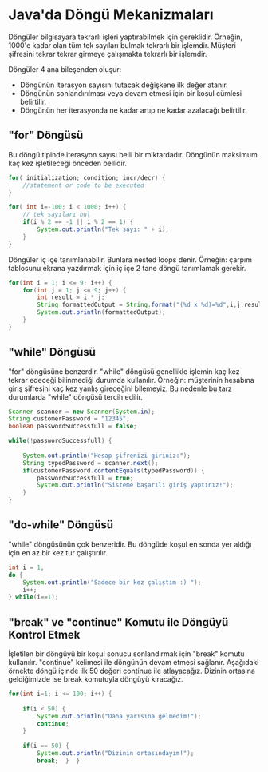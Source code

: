 # Java&#39;da Döngü Mekanizmaları

Döngüler bilgisayara tekrarlı işleri yaptırabilmek için gereklidir. Örneğin, 1000&#39;e kadar olan tüm tek sayıları bulmak tekrarlı bir işlemdir. Müşteri şifresini tekrar tekrar girmeye çalışmakta tekrarlı bir işlemdir.

Döngüler 4 ana bileşenden oluşur:

- Döngünün iterasyon sayısını tutacak değişkene ilk değer atanır.
- Döngünün sonlandırılması veya devam etmesi için bir koşul cümlesi belirtilir.
- Döngünün her iterasyonda ne kadar artıp ne kadar azalacağı belirtilir.

## "for" Döngüsü

Bu döngü tipinde iterasyon sayısı belli bir miktardadır. Döngünün maksimum kaç kez işletileceği önceden bellidir.

````java
for( initialization; condition; incr/decr) {
	//statement or code to be executed  
}  
````

````java
for( int i=-100; i < 1000; i++) {
	// tek sayıları bul
	if(i % 2 == -1 || i % 2 == 1) {
		System.out.println("Tek sayı: " + i);
	}
}
````



Döngüler iç içe tanımlanabilir. Bunlara nested loops denir. Örneğin: çarpım tablosunu ekrana yazdırmak için iç içe 2 tane döngü tanımlamak gerekir.

````java
for(int i = 1; i <= 9; i++) {
	for(int j = 1; j <= 9; j++) {
		int result = i * j;
		String formattedOutput = String.format("(%d x %d)=%d",i,j,result);
		System.out.println(formattedOutput);
	}
}
````



## "while" Döngüsü

"for" döngüsüne benzerdir. "while" döngüsü genellikle işlemin kaç kez tekrar edeceği bilinmediği durumda kullanılır. Örneğin: müşterinin hesabına giriş şifresini kaç kez yanlış gireceğini bilemeyiz. Bu nedenle bu tarz durumlarda "while" döngüsü tercih edilir.

````java
Scanner scanner = new Scanner(System.in);
String customerPassword = "12345";
boolean passwordSuccessfull = false;

while(!passwordSuccessfull) {
	
	System.out.println("Hesap şifrenizi giriniz:");
	String typedPassword = scanner.next();
	if(customerPassword.contentEquals(typedPassword)) {
		passwordSuccessfull = true;
		System.out.println("Sisteme başarılı giriş yaptınız!");
	}
}

````



## "do-while" Döngüsü

"while" döngüsünün çok benzeridir. Bu döngüde koşul en sonda yer aldığı için en az bir kez tur çalıştırılır.

````java
int i = 1;
do {
	System.out.println("Sadece bir kez çalıştım :) ");
	i++;
} while(i==1);

````



## "break" ve "continue" Komutu ile Döngüyü Kontrol Etmek

İşletilen bir döngüyü bir koşul sonucu sonlandırmak için "break" komutu kullanılır. "continue" kelimesi ile döngünün devam etmesi sağlanır. Aşağıdaki örnekte döngü içinde ilk 50 değeri continue ile atlayacağız. Dizinin ortasına geldiğimizde ise break komutuyla döngüyü kıracağız.

````java
for(int i=1; i <= 100; i++) {
	
	if(i < 50) {
		System.out.println("Daha yarısına gelmedim!");
		continue;
	}
	
	if(i == 50) {
		System.out.println("Dizinin ortasındayım!");
		break;  }  }

````

